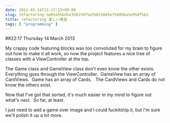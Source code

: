 ```yaml
---
date: 2013-03-14T22:17:13+09:00
slug: refactoring-%e6%a5%bd%e3%81%97%e3%81%84%e7%99%ba%e9%9f%b3
title: refactoring 楽しい発音
tags: [ "programming" ]
---
```


##22:17 Thursday 14 March 2013

My crappy code featuring blocks was too convoluted for my brain to figure out how to make it all work, so now the project features a nice tree of classes with a ViewController at the top.

The Game class and GameView class don't even know the other exists.  Everything goes through the ViewController.  GameView has an array of CardViews.  Game has an array of Cards.   The CardViews and Cards do not know the others exist.

Now that I've got that sorted, it's much easier in my mind to figure out what's next.  So far, at least.

I just need to add a game over image and I could fuckitship.it, but I'm sure we'll polish it up a lot more.
